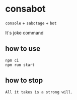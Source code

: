 # consabot

`console` + `sabotage` + `bot`

It`s joke command

## how to use
```
npm ci
npm run start
```

## how to stop
```
All it takes is a strong will.
```


